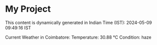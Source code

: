 # My Project

This content is dynamically generated in Indian Time (IST): 2024-05-09 09:49:16 IST


Current Weather in Coimbatore:
Temperature: 30.88 °C
Condition: haze
